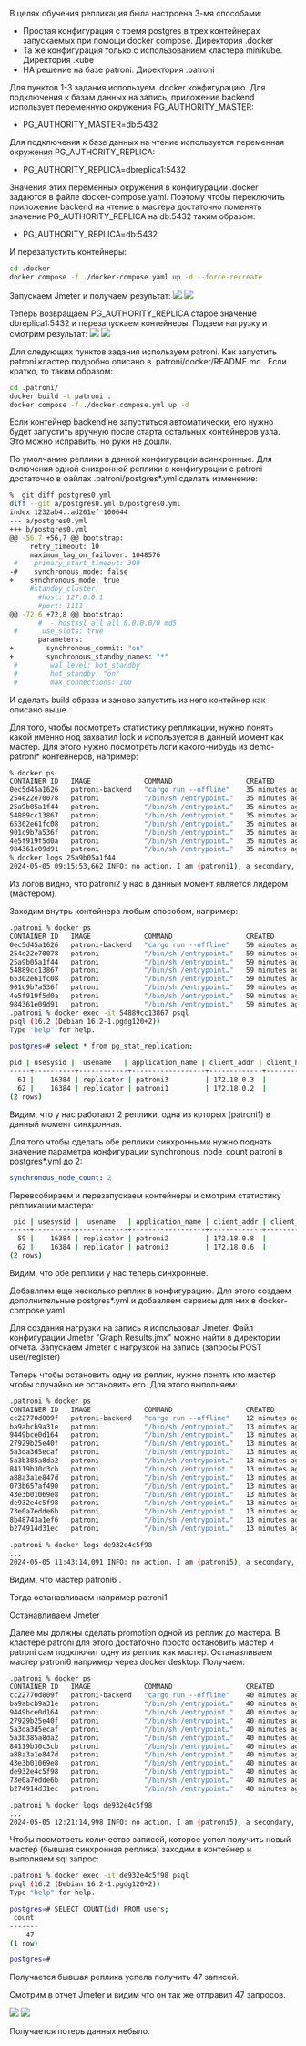 В целях обучения репликация была настроена 3-мя способами:
 - Простая конфигурация с тремя postgres в трех контейнерах запускаемых при помощи docker compose. Директория .docker
 - Та же конфигурация только с использованием кластера minikube. Директория .kube
 - HA решение на базе patroni. Директория .patroni

Для пунктов 1-3 задания используем .docker конфигурацию. Для подключения к базам данных на запись, приложение backend использует переменную окружения PG_AUTHORITY_MASTER:
 - PG_AUTHORITY_MASTER=db:5432

Для подключения к базе данных на чтение используется переменная окружения PG_AUTHORITY_REPLICA:
 - PG_AUTHORITY_REPLICA=dbreplica1:5432

Значения этих переменных окружения в конфигурации .docker задаются в файле docker-compose.yaml.
Поэтому чтобы переключить приложение backend на чтение в мастера достаточно поменять значение PG_AUTHORITY_REPLICA на db:5432 таким образом:
 - PG_AUTHORITY_REPLICA=db:5432

И перезапустить контейнеры:
```bash
cd .docker
docker compose -f ./docker-compose.yaml up -d --force-recreate
```
Запускаем Jmeter и получаем результат:
![](./assets/master_only/Screenshot%202024-05-05%20at%2010.49.37%20(2).png)
![](./assets/master_only/Screenshot%202024-05-05%20at%2010.49.37.png)

Теперь возвращаем PG_AUTHORITY_REPLICA старое значение dbreplica1:5432 и перезапускаем контейнеры. Подаем нагрузку и смотрим результат:
![](./assets/one_replica/Screenshot%202024-05-05%20at%2010.53.27%20(2).png)
![](./assets/one_replica/Screenshot%202024-05-05%20at%2010.53.27.png)

Для следующих пунктов задания используем patroni.
Как запустить patroni кластер подробно описано в .patroni/docker/README.md . Если кратко, то таким образом:

```bash
cd .patroni/
docker build -t patroni .
docker compose -f ./docker-compose.yml up -d
```

Если контейнер backend не запуститься автоматически, его нужно будет запустить вручную после старта остальных контейнеров узла. Это можно исправить, но руки не дошли.

По умолчанию реплики в данной конфигурации асинхронные. Для включения одной снихронной реплики в конфигурации с patroni достаточно в файлах .patroni/postgres*.yml сделать изменение:
```bash
%  git diff postgres0.yml
diff --git a/postgres0.yml b/postgres0.yml
index 1232ab4..ad261ef 100644
--- a/postgres0.yml
+++ b/postgres0.yml
@@ -56,7 +56,7 @@ bootstrap:
     retry_timeout: 10
     maximum_lag_on_failover: 1048576
 #    primary_start_timeout: 300
-#    synchronous_mode: false
+    synchronous_mode: true
     #standby_cluster:
       #host: 127.0.0.1
       #port: 1111
@@ -72,6 +72,8 @@ bootstrap:
       #  - hostssl all all 0.0.0.0/0 md5
 #      use_slots: true
       parameters:
+        synchronous_commit: "on"
+        synchronous_standby_names: "*"
 #        wal_level: hot_standby
 #        hot_standby: "on"
 #        max_connections: 100
 ```

И сделать build образа и заново запустить из него контейнер как описано выше.

Для того, чтобы посмотреть статистику репликации, нужно понять какой именно нод захватил lock и используется в данный момент как мастер. Для этого нужно посмотреть логи какого-нибудь из demo-patroni* контейнеров, например:

```bash
% docker ps               
CONTAINER ID   IMAGE             COMMAND                  CREATED          STATUS          PORTS                                            NAMES
0ec5d45a1626   patroni-backend   "cargo run --offline"    35 minutes ago   Up 35 minutes   0.0.0.0:8000->8000/tcp, 0.0.0.0:9000->9000/tcp   patroni-backend-1
254e22e70078   patroni           "/bin/sh /entrypoint…"   35 minutes ago   Up 35 minutes                                                    demo-etcd3
25a9b05a1f44   patroni           "/bin/sh /entrypoint…"   35 minutes ago   Up 35 minutes                                                    demo-patroni1
54889cc13867   patroni           "/bin/sh /entrypoint…"   35 minutes ago   Up 35 minutes                                                    demo-patroni2
65302e61fc08   patroni           "/bin/sh /entrypoint…"   35 minutes ago   Up 35 minutes                                                    demo-etcd2
901c9b7a536f   patroni           "/bin/sh /entrypoint…"   35 minutes ago   Up 35 minutes                                                    demo-etcd1
4e5f919f5d0a   patroni           "/bin/sh /entrypoint…"   35 minutes ago   Up 35 minutes                                                    demo-patroni3
984361e09d91   patroni           "/bin/sh /entrypoint…"   35 minutes ago   Up 35 minutes   0.0.0.0:5001->5000/tcp, 0.0.0.0:5002->5001/tcp   demo-haproxy
% docker logs 25a9b05a1f44
2024-05-05 09:15:53,662 INFO: no action. I am (patroni1), a secondary, and following a leader (patroni2)
```

Из логов видно, что patroni2 у нас в данный момент является лидером (мастером).

Заходим внутрь контейнера любым способом, например:

```bash
.patroni % docker ps
CONTAINER ID   IMAGE             COMMAND                  CREATED          STATUS          PORTS                                            NAMES
0ec5d45a1626   patroni-backend   "cargo run --offline"    59 minutes ago   Up 59 minutes   0.0.0.0:8000->8000/tcp, 0.0.0.0:9000->9000/tcp   patroni-backend-1
254e22e70078   patroni           "/bin/sh /entrypoint…"   59 minutes ago   Up 59 minutes                                                    demo-etcd3
25a9b05a1f44   patroni           "/bin/sh /entrypoint…"   59 minutes ago   Up 59 minutes                                                    demo-patroni1
54889cc13867   patroni           "/bin/sh /entrypoint…"   59 minutes ago   Up 59 minutes                                                    demo-patroni2
65302e61fc08   patroni           "/bin/sh /entrypoint…"   59 minutes ago   Up 59 minutes                                                    demo-etcd2
901c9b7a536f   patroni           "/bin/sh /entrypoint…"   59 minutes ago   Up 59 minutes                                                    demo-etcd1
4e5f919f5d0a   patroni           "/bin/sh /entrypoint…"   59 minutes ago   Up 59 minutes                                                    demo-patroni3
984361e09d91   patroni           "/bin/sh /entrypoint…"   59 minutes ago   Up 59 minutes   0.0.0.0:5001->5000/tcp, 0.0.0.0:5002->5001/tcp   demo-haproxy
.patroni % docker exec -it 54889cc13867 psql
psql (16.2 (Debian 16.2-1.pgdg120+2))
Type "help" for help.

postgres=# select * from pg_stat_replication;

pid | usesysid |  usename   | application_name | client_addr | client_hostname | client_port |         backend_start         | backend_xmin |   state   | sent_lsn  | write_lsn | flush_lsn | replay_lsn | write_lag | flush_lag | replay_lag | sync_priority | sync_state |          reply_time           
-----+----------+------------+------------------+-------------+-----------------+-------------+-------------------------------+--------------+-----------+-----------+-----------+-----------+------------+-----------+-----------+------------+---------------+------------+-------------------------------
  61 |    16384 | replicator | patroni3         | 172.18.0.3  |                 |       38758 | 2024-05-05 08:41:34.590208+00 |              | streaming | 0/4115A08 | 0/4115A08 | 0/4115A08 | 0/4115A08  |           |           |            |             0 | async      | 2024-05-05 09:42:18.972748+00
  62 |    16384 | replicator | patroni1         | 172.18.0.2  |                 |       36572 | 2024-05-05 08:41:34.590587+00 |              | streaming | 0/4115A08 | 0/4115A08 | 0/4115A08 | 0/4115A08  |           |           |            |             1 | sync       | 2024-05-05 09:42:19.08288+00
(2 rows)

```

Видим, что у нас работают 2 реплики, одна из которых (patroni1) в данный момент синхронная.

Для того чтобы сделать обе реплики синхронными нужно поднять значение параметра конфигурации synchronous_node_count patroni в postgres*.yml до 2:
```yaml
synchronous_node_count: 2
```

Перевсобираем и перезапускаем контейнеры и смотрим статистику репликации мастера:

```bash
 pid | usesysid |  usename   | application_name | client_addr | client_hostname | client_port |         backend_start         | backend_xmin |   state   | sent_lsn  | write_lsn | flush_lsn | replay_lsn | write_lag | flush_lag | replay_lag | sync_priority | sync_state |          reply_time           
-----+----------+------------+------------------+-------------+-----------------+-------------+-------------------------------+--------------+-----------+-----------+-----------+-----------+------------+-----------+-----------+------------+---------------+------------+-------------------------------
  59 |    16384 | replicator | patroni2         | 172.18.0.8  |                 |       53950 | 2024-05-05 09:47:06.224956+00 |              | streaming | 0/4115AF0 | 0/4115AF0 | 0/4115AF0 | 0/4115AF0  |           |           |            |             1 | sync       | 2024-05-05 10:04:29.207208+00
  62 |    16384 | replicator | patroni3         | 172.18.0.6  |                 |       58922 | 2024-05-05 09:47:09.756673+00 |              | streaming | 0/4115AF0 | 0/4115AF0 | 0/4115AF0 | 0/4115AF0  |           |           |            |             2 | sync       | 2024-05-05 10:04:29.216637+00
(2 rows)
```

Видим, что обе реплики у нас теперь синхронные.

Добавляем еще несколько реплик в конфигурацию. Для этого создаем дополнительные postgres*.yml и добавляем сервисы для них в docker-compose.yaml

Для создания нагрузки на запись я использовал Jmeter. Файл конфигурации Jmeter "Graph Results.jmx" можно найти в директории отчета.
Запускаем Jmeter с нагрузкой на запись (запросы POST user/register)

Теперь чтобы остановить одну из реплик, нужно понять кто мастер чтобы случайно не остановить его. Для этого выполняем:

```bash
.patroni % docker ps
CONTAINER ID   IMAGE             COMMAND                  CREATED          STATUS          PORTS                                            NAMES
cc22770d009f   patroni-backend   "cargo run --offline"    12 minutes ago   Up 12 minutes   0.0.0.0:8000->8000/tcp, 0.0.0.0:9000->9000/tcp   patroni-backend-1
ba9abcb9a31e   patroni           "/bin/sh /entrypoint…"   13 minutes ago   Up 12 minutes                                                    demo-etcd4
9449bce0d164   patroni           "/bin/sh /entrypoint…"   13 minutes ago   Up 12 minutes                                                    demo-patroni2
27929b25e40f   patroni           "/bin/sh /entrypoint…"   13 minutes ago   Up 12 minutes   0.0.0.0:5001->5000/tcp, 0.0.0.0:5002->5001/tcp   demo-haproxy
5a3da3d5ecaf   patroni           "/bin/sh /entrypoint…"   13 minutes ago   Up 12 minutes                                                    demo-etcd1
5a3b385a8da2   patroni           "/bin/sh /entrypoint…"   13 minutes ago   Up 12 minutes                                                    demo-patroni3
84119b30c3cb   patroni           "/bin/sh /entrypoint…"   13 minutes ago   Up 12 minutes                                                    demo-etcd2
a88a3a1e847d   patroni           "/bin/sh /entrypoint…"   13 minutes ago   Up 4 minutes                                                     demo-patroni6
073b657af490   patroni           "/bin/sh /entrypoint…"   13 minutes ago   Up 12 minutes                                                    demo-patroni1
43e3b01069e8   patroni           "/bin/sh /entrypoint…"   13 minutes ago   Up 12 minutes                                                    demo-patroni4
de932e4c5f98   patroni           "/bin/sh /entrypoint…"   13 minutes ago   Up 4 minutes                                                     demo-patroni5
73e0a7edde6b   patroni           "/bin/sh /entrypoint…"   13 minutes ago   Up 12 minutes                                                    demo-etcd3
8b48743a1ef6   patroni           "/bin/sh /entrypoint…"   13 minutes ago   Up 12 minutes                                                    demo-etcd6
b274914d31ec   patroni           "/bin/sh /entrypoint…"   13 minutes ago   Up 12 minutes                                                    demo-etcd5

.patroni % docker logs de932e4c5f98
...
2024-05-05 11:43:14,091 INFO: no action. I am (patroni5), a secondary, and following a leader (patroni6)
```

Видим, что мастер patroni6 .

Тогда останавливаем например patroni1

Останавливаем Jmeter

Далее мы должны сделать promotion одной из реплик до мастера. В кластере patroni для этого достаточно просто остановить мастер и patroni сам подключит одну из реплик как мастер. Останавливаем мастер patroni6 например через docker desktop. Получаем:

```bash
.patroni % docker ps                        
CONTAINER ID   IMAGE             COMMAND                  CREATED          STATUS          PORTS                                            NAMES
cc22770d009f   patroni-backend   "cargo run --offline"    40 minutes ago   Up 39 minutes   0.0.0.0:8000->8000/tcp, 0.0.0.0:9000->9000/tcp   patroni-backend-1
ba9abcb9a31e   patroni           "/bin/sh /entrypoint…"   40 minutes ago   Up 40 minutes                                                    demo-etcd4
9449bce0d164   patroni           "/bin/sh /entrypoint…"   40 minutes ago   Up 40 minutes                                                    demo-patroni2
27929b25e40f   patroni           "/bin/sh /entrypoint…"   40 minutes ago   Up 40 minutes   0.0.0.0:5001->5000/tcp, 0.0.0.0:5002->5001/tcp   demo-haproxy
5a3da3d5ecaf   patroni           "/bin/sh /entrypoint…"   40 minutes ago   Up 40 minutes                                                    demo-etcd1
5a3b385a8da2   patroni           "/bin/sh /entrypoint…"   40 minutes ago   Up 40 minutes                                                    demo-patroni3
84119b30c3cb   patroni           "/bin/sh /entrypoint…"   40 minutes ago   Up 40 minutes                                                    demo-etcd2
a88a3a1e847d   patroni           "/bin/sh /entrypoint…"   40 minutes ago   Up 31 minutes                                                    demo-patroni6
43e3b01069e8   patroni           "/bin/sh /entrypoint…"   40 minutes ago   Up 4 seconds                                                     demo-patroni4
de932e4c5f98   patroni           "/bin/sh /entrypoint…"   40 minutes ago   Up 31 minutes                                                    demo-patroni5
73e0a7edde6b   patroni           "/bin/sh /entrypoint…"   40 minutes ago   Up 40 minutes                                                    demo-etcd3
b274914d31ec   patroni           "/bin/sh /entrypoint…"   40 minutes ago   Up 40 minutes                                                    demo-etcd5

.patroni % docker logs de932e4c5f98
...
2024-05-05 12:21:14,998 INFO: no action. I am (patroni5), a secondary, and following a leader (patroni3)
```

Чтобы посмотреть количество записей, которое успел получить новый мастер (бывшая синхронная реплика) заходим в контейнер и выполняем sql запрос:
```bash
.patroni % docker exec -it de932e4c5f98 psql
psql (16.2 (Debian 16.2-1.pgdg120+2))
Type "help" for help.

postgres=# SELECT COUNT(id) FROM users;
 count 
-------
    47
(1 row)

postgres=# 
```

Получается бывшая реплика успела получить 47 записей.

Смотрим в отчет Jmeter и видим что он так же отправил 47 запросов.

![](./assets/jmeter_report/Screenshot%202024-05-05%20at%2015.25.34.png)
![](./assets/jmeter_report/Screenshot%202024-05-05%20at%2015.25.34%20(2).png)

Получается потерь данных небыло.